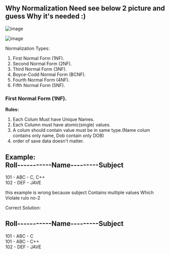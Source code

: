 ## Why Normalization Need see below 2 picture and guess Why it's needed :)
![image](https://github.com/Abdul-Aziz026/DataBase-interview-Question/assets/57495952/ed487e7d-075f-4062-842f-a156c5983975)

![image](https://github.com/Abdul-Aziz026/DataBase-interview-Question/assets/57495952/ad8cb8fa-b12c-4a17-9bce-9c36bf89f41b)


Normalization Types:
1. First Normal Form (1NF).
2. Second Normal Form (2NF).
3. Third Normal Form (3NF).
4. Boyce-Codd Normal Form (BCNF).
5. Fourth Normal Form (4NF).
6. Fifth Normal Form (5NF).

### First Normal Form (1NF).
**Rules:**
1. Each Colum Must have Unique Names.
2. Each Column must have atomic(single) values.
3. A colum should contain value must be in same type.(Name colum contains only name, Dob contain only DOB)
4. order of save data doesn't matter.

Example:   
Roll-----------Name---------Subject   
------------------------------------   
101   -      ABC      -      C, C++   
102     -    DEF      -       JAVE   

this example is wrong because subject Contains multiple values
Which Violate rulo no-2

Correct Solution:   

Roll-----------Name---------Subject   
------------------------------------   
101   -      ABC      -      C   
101   -      ABC      -      C++   
102     -    DEF      -       JAVE   



